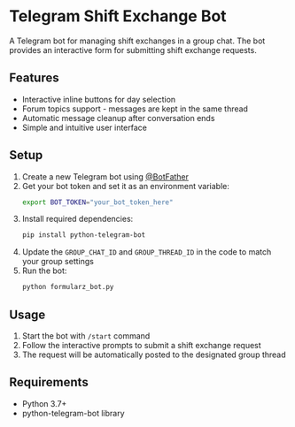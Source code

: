 # Telegram Shift Exchange Bot

A Telegram bot for managing shift exchanges in a group chat. The bot provides an interactive form for submitting shift exchange requests.

## Features

- Interactive inline buttons for day selection
- Forum topics support - messages are kept in the same thread
- Automatic message cleanup after conversation ends
- Simple and intuitive user interface

## Setup

1. Create a new Telegram bot using [@BotFather](https://t.me/botfather)
2. Get your bot token and set it as an environment variable:
   ```bash
   export BOT_TOKEN="your_bot_token_here"
   ```
3. Install required dependencies:
   ```bash
   pip install python-telegram-bot
   ```
4. Update the `GROUP_CHAT_ID` and `GROUP_THREAD_ID` in the code to match your group settings
5. Run the bot:
   ```bash
   python formularz_bot.py
   ```

## Usage

1. Start the bot with `/start` command
2. Follow the interactive prompts to submit a shift exchange request
3. The request will be automatically posted to the designated group thread

## Requirements

- Python 3.7+
- python-telegram-bot library
